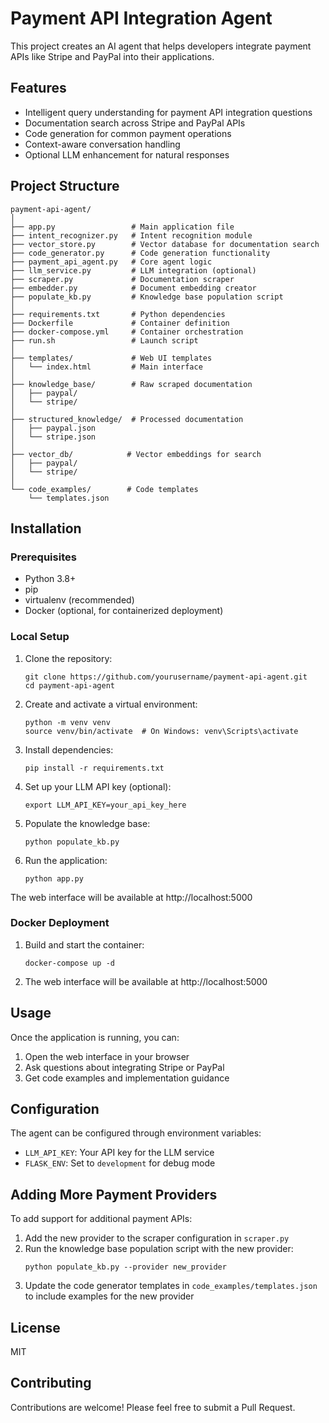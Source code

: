 # Payment API Integration Agent

This project creates an AI agent that helps developers integrate payment APIs like Stripe and PayPal into their applications.

## Features

- Intelligent query understanding for payment API integration questions
- Documentation search across Stripe and PayPal APIs
- Code generation for common payment operations
- Context-aware conversation handling
- Optional LLM enhancement for natural responses

## Project Structure

```
payment-api-agent/
│
├── app.py                 # Main application file
├── intent_recognizer.py   # Intent recognition module
├── vector_store.py        # Vector database for documentation search
├── code_generator.py      # Code generation functionality
├── payment_api_agent.py   # Core agent logic
├── llm_service.py         # LLM integration (optional)
├── scraper.py             # Documentation scraper
├── embedder.py            # Document embedding creator
├── populate_kb.py         # Knowledge base population script
│
├── requirements.txt       # Python dependencies
├── Dockerfile             # Container definition
├── docker-compose.yml     # Container orchestration
├── run.sh                 # Launch script
│
├── templates/             # Web UI templates
│   └── index.html         # Main interface
│
├── knowledge_base/        # Raw scraped documentation
│   ├── paypal/
│   └── stripe/
│
├── structured_knowledge/  # Processed documentation
│   ├── paypal.json
│   └── stripe.json
│
├── vector_db/            # Vector embeddings for search
│   ├── paypal/
│   └── stripe/
│
└── code_examples/        # Code templates
    └── templates.json
```

## Installation

### Prerequisites

- Python 3.8+
- pip
- virtualenv (recommended)
- Docker (optional, for containerized deployment)

### Local Setup

1. Clone the repository:
   ```
   git clone https://github.com/yourusername/payment-api-agent.git
   cd payment-api-agent
   ```

2. Create and activate a virtual environment:
   ```
   python -m venv venv
   source venv/bin/activate  # On Windows: venv\Scripts\activate
   ```

3. Install dependencies:
   ```
   pip install -r requirements.txt
   ```

4. Set up your LLM API key (optional):
   ```
   export LLM_API_KEY=your_api_key_here
   ```

5. Populate the knowledge base:
   ```
   python populate_kb.py
   ```

6. Run the application:
   ```
   python app.py
   ```

The web interface will be available at http://localhost:5000

### Docker Deployment

1. Build and start the container:
   ```
   docker-compose up -d
   ```

2. The web interface will be available at http://localhost:5000

## Usage

Once the application is running, you can:

1. Open the web interface in your browser
2. Ask questions about integrating Stripe or PayPal
3. Get code examples and implementation guidance

## Configuration

The agent can be configured through environment variables:

- `LLM_API_KEY`: Your API key for the LLM service
- `FLASK_ENV`: Set to `development` for debug mode

## Adding More Payment Providers

To add support for additional payment APIs:

1. Add the new provider to the scraper configuration in `scraper.py`
2. Run the knowledge base population script with the new provider:
   ```
   python populate_kb.py --provider new_provider
   ```
3. Update the code generator templates in `code_examples/templates.json` to include examples for the new provider

## License

MIT

## Contributing

Contributions are welcome! Please feel free to submit a Pull Request.

